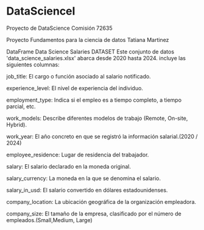 # DataScienceI
Proyecto de DataScience Comisión 72635

Proyecto Fundamentos para la ciencia de datos
Tatiana Martinez

DataFrame Data Science Salaries
DATASET
Este conjunto de datos 'data_science_salaries.xlsx' abarca desde 2020 hasta 2024. incluye las siguientes columnas:

job_title: El cargo o función asociado al salario notificado.

experience_level: El nivel de experiencia del individuo.

employment_type: Indica si el empleo es a tiempo completo, a tiempo parcial, etc.

work_models: Describe diferentes modelos de trabajo (Remote, On-site, Hybrid).

work_year: El año concreto en que se registró la información salarial.(2020 / 2024)

employee_residence: Lugar de residencia del trabajador.

salary: El salario declarado en la moneda original.

salary_currency: La moneda en la que se denomina el salario.

salary_in_usd: El salario convertido en dólares estadounidenses.

company_location: La ubicación geográfica de la organización empleadora.

company_size: El tamaño de la empresa, clasificado por el número de empleados.(Small,Medium, Large)
